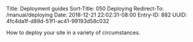 Title: Deployment guides
Sort-Title: 050 Deploying
Redirect-To: /manual/deploying
Date: 2018-12-21 22:02:31-08:00
Entry-ID: 882
UUID: 4fc4da1f-d89d-51f1-ac41-99193d58c032

How to deploy your site in a variety of circumstances.
